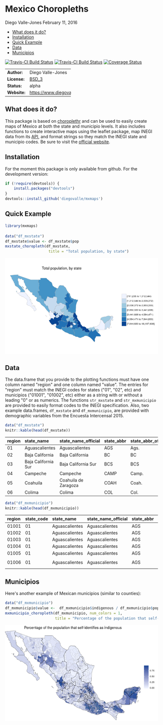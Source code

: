Mexico Choropleths
================
Diego Valle-Jones
February 11, 2016

-   [What does it do?](#what-does-it-do)
-   [Installation](#installation)
-   [Quick Example](#quick-example)
-   [Data](#data)
-   [Municipios](#municipios)

[![Travis-CI Build Status](https://travis-ci.org/diegovalle/mxmaps.svg?branch=master)](https://travis-ci.org/diegovalle/mxmaps) [![Travis-CI Build Status](https://travis-ci.org/diegovalle/mxmaps.svg?branch=develop)](https://travis-ci.org/diegovalle/mxmaps) [![Coverage Status](https://coveralls.io/repos/github/diegovalle/mxmaps/badge.svg?branch=master)](https://coveralls.io/github/diegovalle/mxmaps?branch=master)

<table style="width:43%;">
<colgroup>
<col width="20%" />
<col width="22%" />
</colgroup>
<tbody>
<tr class="odd">
<td align="left"><strong>Author:</strong></td>
<td align="left">Diego Valle-Jones</td>
</tr>
<tr class="even">
<td align="left"><strong>License:</strong></td>
<td align="left"><a href="https://opensource.org/licenses/BSD-3-Clause">BSD_3</a></td>
</tr>
<tr class="odd">
<td align="left"><strong>Status:</strong></td>
<td align="left">alpha</td>
</tr>
<tr class="even">
<td align="left"><strong>Website:</strong></td>
<td align="left"><a href="https://www.diegovalle.net/mxmaps/" class="uri">https://www.diegovalle.net/mxmaps/</a></td>
</tr>
</tbody>
</table>

What does it do?
----------------

This package is based on [choroplethr](https://cran.r-project.org/web/packages/choroplethr/index.html) and can be used to easily create maps of Mexico at both the state and municipio levels. It also includes functions to create interactive maps using the leaflet package, map INEGI data from its [API](https://cran.r-project.org/web/packages/inegiR/inegiR.pdf), and format strings so they match the INEGI state and municipio codes. Be sure to visit the [official website](https://www.diegovalle.net/mxmaps/).

Installation
------------

For the moment this package is only available from github. For the development version:

``` r
if (!require(devtools)) {
    install.packages("devtools")
}
devtools::install_github('diegovalle/mxmaps')
```

Quick Example
-------------

``` r
library(mxmaps)

data("df_mxstate")
df_mxstate$value <- df_mxstate$pop
mxstate_choropleth(df_mxstate,
                    title = "Total population, by state") 
```

![](README_files/figure-markdown_github/unnamed-chunk-1-1.png)<!-- -->

Data
----

The data.frame that you provide to the plotting functions must have one column named "region" and one column named "value". The entries for "region" must match the INEGI codes for states ("01", "02", etc) and municipios ("01001", "01002", etc) either as a string with or without a leading "0" or as numerics. The functions `str_mxstate` and `str_mxmunicipio` are provided to easily format codes to the INEGI specification. Also, two example data.frames, `df_mxstate` and `df_mxmunicipio`, are provided with demographic variables from the Encuesta Intercensal 2015.

``` r
data("df_mxstate")
knitr::kable(head(df_mxstate))
```

| region | state\_name         | state\_name\_official | state\_abbr | state\_abbr\_official |      pop|  pop\_male|  pop\_female|  afromexican|  part\_afromexican|  indigenous|  part\_indigenous|
|:-------|:--------------------|:----------------------|:------------|:----------------------|--------:|----------:|------------:|------------:|------------------:|-----------:|-----------------:|
| 01     | Aguascalientes      | Aguascalientes        | AGS         | Ags.                  |  1312544|     640091|       672453|          653|               4559|      153395|             18716|
| 02     | Baja California     | Baja California       | BC          | BC                    |  3315766|    1650341|      1665425|         7445|              10432|      283055|             38391|
| 03     | Baja California Sur | Baja California Sur   | BCS         | BCS                   |   712029|     359137|       352892|        11032|               5132|      103034|             11728|
| 04     | Campeche            | Campeche              | CAMP        | Camp.                 |   899931|     441276|       458655|         3554|               6833|      400811|             13140|
| 05     | Coahuila            | Coahuila de Zaragoza  | COAH        | Coah.                 |  2954915|    1462612|      1492303|         2761|               8137|      204890|             28588|
| 06     | Colima              | Colima                | COL         | Col.                  |   711235|     350791|       360444|          762|               3314|      145297|             12373|

``` r
data("df_mxmunicipio")
knitr::kable(head(df_mxmunicipio))
```

| region | state\_code | state\_name    | state\_name\_official | state\_abbr | state\_abbr\_official | municipio\_code | municipio\_name     |     pop|  pop\_male|  pop\_female|  afromexican|  part\_afromexican|  indigenous|  part\_indigenous| metro\_area    |
|:-------|:------------|:---------------|:----------------------|:------------|:----------------------|:----------------|:--------------------|-------:|----------:|------------:|------------:|------------------:|-----------:|-----------------:|:---------------|
| 01001  | 01          | Aguascalientes | Aguascalientes        | AGS         | Ags.                  | 001             | Aguascalientes      |  877190|     425731|       451459|          532|               2791|      104125|             14209| Aguascalientes |
| 01002  | 01          | Aguascalientes | Aguascalientes        | AGS         | Ags.                  | 002             | Asientos            |   46464|      22745|        23719|            3|                130|        1691|                92| NA             |
| 01003  | 01          | Aguascalientes | Aguascalientes        | AGS         | Ags.                  | 003             | Calvillo            |   56048|      27298|        28750|           10|                167|        7358|              2223| NA             |
| 01004  | 01          | Aguascalientes | Aguascalientes        | AGS         | Ags.                  | 004             | Cosío               |   15577|       7552|         8025|            0|                 67|        2213|               191| NA             |
| 01005  | 01          | Aguascalientes | Aguascalientes        | AGS         | Ags.                  | 005             | Jesús María         |  120405|      60135|        60270|           32|                219|        8679|               649| Aguascalientes |
| 01006  | 01          | Aguascalientes | Aguascalientes        | AGS         | Ags.                  | 006             | Pabellón de Arteaga |   46473|      22490|        23983|            3|                 74|        6232|               251| NA             |

Municipios
----------

Here's another example of Mexican municipios (similar to counties):

``` r
data("df_mxmunicipio")
df_mxmunicipio$value <-  df_mxmunicipio$indigenous / df_mxmunicipio$pop 
mxmunicipio_choropleth(df_mxmunicipio, num_colors = 1,
                       title = "Percentage of the population that self-identifies as indigenous")
```

![](README_files/figure-markdown_github/unnamed-chunk-3-1.png)<!-- -->
